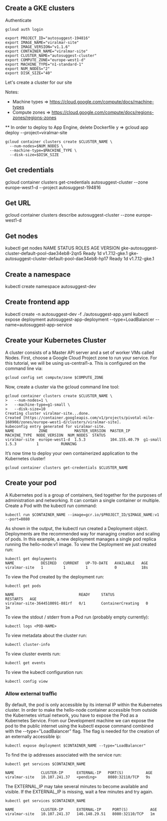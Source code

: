 ## Create a GKE clusters

Authenticate
```
gcloud auth login
```

```
export PROJECT_ID="autosuggest-194816"
export IMAGE_NAME="viralmar-site"
export IMAGE_VERSION="v1.1.6"
export CONTAINER_NAME="viralmar-site"
export CLUSTER_NAME="autosuggest-cluster"
export COMPUTE_ZONE="europe-west1-d"
export MACHINE_TYPE="n1-standard-1"
export NUM_NODES="2"
export DISK_SIZE="40"
```

Let's create a cluster for our site

Notes: 
- Machine types => https://cloud.google.com/compute/docs/machine-types
- Compute zones => https://cloud.google.com/compute/docs/regions-zones/regions-zones

** In order to deploy to App Engine, delete Dockerfile y => gcloud app deploy --project=viralmar-site

```
gcloud container clusters create $CLUSTER_NAME \
  --num-nodes=$NUM_NODES \
  --machine-type=$MACHINE_TYPE \
  --disk-size=$DISK_SIZE
```

## Get credentials
gcloud container clusters get-credentials autosuggest-cluster --zone europe-west1-d --project autosuggest-194816

## Get URL
gcloud container clusters describe autosuggest-cluster --zone europe-west1-d 

## Get nodes

kubectl get nodes
NAME                                                 STATUS    ROLES     AGE       VERSION
gke-autosuggest-cluster-default-pool-dae34eb8-2qn5   Ready     <none>    1d        v1.7.12-gke.1
gke-autosuggest-cluster-default-pool-dae34eb8-hp17   Ready     <none>    1d        v1.7.12-gke.1


## Create a namespace
kubectl create namespace autosuggest-dev

## Create frontend app
kubectl create -n autosuggest-dev -f ./autosuggest-app.yaml
kubectl expose deployment autosuggest-app-deployment --type=LoadBalancer --name=autosuggest-app-service


## Create your Kubernetes Cluster
A cluster consists of a Master API server and a set of worker VMs called Nodes.
First, choose a Google Cloud Project zone to run your service. For this tutorial, we will be using us-central1-a. This is configured on the command line via:

```
gcloud config set compute/zone $COMPUTE_ZONE
```

Now, create a cluster via the gcloud command line tool:

```
gcloud container clusters create $CLUSTER_NAME \
>   --num-nodes=1 \
>   --machine-type=g1-small \
>   --disk-size=10
Creating cluster viralmar-site...done.                                                                                                       
Created [https://container.googleapis.com/v1/projects/pivotal-mile-160908/zones/europe-west1-d/clusters/viralmar-site].
kubeconfig entry generated for viralmar-site.
NAME           ZONE            MASTER_VERSION  MASTER_IP      MACHINE_TYPE  NODE_VERSION  NUM_NODES  STATUS
viralmar-site  europe-west1-d  1.5.3           104.155.40.79  g1-small      1.5.3         1          RUNNING
```

It’s now time to deploy your own containerized application to the Kubernetes cluster!

```
gcloud container clusters get-credentials $CLUSTER_NAME
```

## Create your pod

A Kubernetes pod is a group of containers, tied together for the purposes of administration and networking. It can contain a single container or multiple.
Create a Pod with the kubectl run command:

```
kubectl run $CONTAINER_NAME --image=gcr.io/$PROJECT_ID/$IMAGE_NAME:v1 --port=8080
```

As shown in the output, the kubectl run created a Deployment object. Deployments are the recommended way for managing creation and scaling of pods. In this example, a new deployment manages a single pod replica running the hello-node:v1 image.
To view the Deployment we just created run:

```
kubectl get deployments
NAME            DESIRED   CURRENT   UP-TO-DATE   AVAILABLE   AGE
viralmar-site   1         1         1            0           18s
```

To view the Pod created by the deployment run:
```
kubectl get pods

NAME                             READY     STATUS              RESTARTS   AGE
viralmar-site-3644510091-881rf   0/1       ContainerCreating   0          1m
```

To view the stdout / stderr from a Pod run (probably empty currently):

```
kubectl logs <POD-NAME>
```

To view metadata about the cluster run:

```
kubectl cluster-info
```

To view cluster events run:

```
kubectl get events
```

To view the kubectl configuration run:

```
kubectl config view
```

### Allow external traffic

By default, the pod is only accessible by its internal IP within the Kubernetes cluster. In order to make the hello-node container accessible from outside the Kubernetes virtual network, you have to expose the Pod as a Kubernetes Service.
From our Development machine we can expose the pod to the public internet using the kubectl expose command combined with the --type="LoadBalancer" flag. The flag is needed for the creation of an externally accessible ip:

```
kubectl expose deployment $CONTAINER_NAME --type="LoadBalancer"
```

To find the ip addresses associated with the service run:
```
kubectl get services $CONTAINER_NAME

NAME            CLUSTER-IP      EXTERNAL-IP   PORT(S)          AGE
viralmar-site   10.107.241.37   <pending>     8080:32110/TCP   9s
```

The EXTERNAL_IP may take several minutes to become available and visible. If the EXTERNAL_IP is missing, wait a few minutes and try again.

```
kubectl get services $CONTAINER_NAME

NAME            CLUSTER-IP      EXTERNAL-IP     PORT(S)          AGE
viralmar-site   10.107.241.37   146.148.29.51   8080:32110/TCP   1m
```